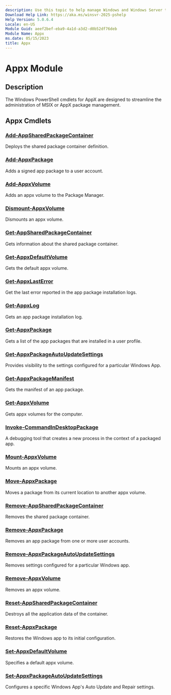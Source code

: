 ```yaml
---
description: Use this topic to help manage Windows and Windows Server technologies with Windows PowerShell.
Download Help Link: https://aka.ms/winsvr-2025-pshelp
Help Version: 5.0.6.4
Locale: en-US
Module Guid: aeef2bef-eba9-4a1d-a3d2-d0b52df76deb
Module Name: Appx
ms.date: 05/15/2023
title: Appx
---
```


# Appx Module

## Description

The Windows PowerShell cmdlets for AppX are designed to streamline the administration of MSIX or
AppX package management.

## Appx Cmdlets

### [Add-AppSharedPackageContainer](Add-AppSharedPackageContainer.md)

Deploys the shared package container definition.

### [Add-AppxPackage](Add-AppxPackage.md)

Adds a signed app package to a user account.

### [Add-AppxVolume](Add-AppxVolume.md)

Adds an appx volume to the Package Manager.

### [Dismount-AppxVolume](Dismount-AppxVolume.md)

Dismounts an appx volume.

### [Get-AppSharedPackageContainer](Get-AppSharedPackageContainer.md)

Gets information about the shared package container.

### [Get-AppxDefaultVolume](Get-AppxDefaultVolume.md)

Gets the default appx volume.

### [Get-AppxLastError](Get-AppxLastError.md)

Get the last error reported in the app package installation logs.

### [Get-AppxLog](Get-AppxLog.md)

Gets an app package installation log.

### [Get-AppxPackage](Get-AppxPackage.md)

Gets a list of the app packages that are installed in a user profile.

### [Get-AppxPackageAutoUpdateSettings](Get-AppxPackageAutoUpdateSettings.md)

Provides visibility to the settings configured for a particular Windows App.

### [Get-AppxPackageManifest](Get-AppxPackageManifest.md)

Gets the manifest of an app package.

### [Get-AppxVolume](Get-AppxVolume.md)

Gets appx volumes for the computer.

### [Invoke-CommandInDesktopPackage](Invoke-CommandInDesktopPackage.md)

A debugging tool that creates a new process in the context of a packaged app.

### [Mount-AppxVolume](Mount-AppxVolume.md)

Mounts an appx volume.

### [Move-AppxPackage](Move-AppxPackage.md)

Moves a package from its current location to another appx volume.

### [Remove-AppSharedPackageContainer](Remove-AppSharedPackageContainer.md)

Removes the shared package container.

### [Remove-AppxPackage](Remove-AppxPackage.md)

Removes an app package from one or more user accounts.

### [Remove-AppxPackageAutoUpdateSettings](Remove-AppxPackageAutoUpdateSettings.md)

Removes settings configured for a particular Windows app.

### [Remove-AppxVolume](Remove-AppxVolume.md)

Removes an appx volume.

### [Reset-AppSharedPackageContainer](Reset-AppSharedPackageContainer.md)

Destroys all the application data of the container.

### [Reset-AppxPackage](Reset-AppxPackage.md)

Restores the Windows app to its initial configuration.

### [Set-AppxDefaultVolume](Set-AppxDefaultVolume.md)

Specifies a default appx volume.

### [Set-AppxPackageAutoUpdateSettings](Set-AppxPackageAutoUpdateSettings.md)

Configures a specific Windows App's Auto Update and Repair settings.
